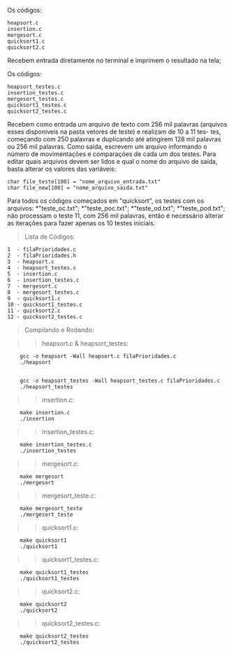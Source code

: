 Os códigos:

    heapsort.c
    insertion.c
    mergesort.c
    quicksort1.c
    quicksort2.c

Recebem entrada diretamente no terminal e imprimem o resultado na tela;

Os códigos:

    heapsort_testes.c
    insertion_testes.c
    mergesort_testes.c
    quicksort1_testes.c
    quicksort2_testes.c

Recebem como entrada um arquivo de texto com 256 mil palavras (arquivos esses disponíveis na pasta vetores de teste) e realizam de 10 a 11 tes-
tes, começando com 250 palavras e duplicando até atingirem 128 mil palavras ou 256 mil palavras. 
Como saída, escrevem um arquivo informando o número de movimentações e comparações de cada um dos testes. 
Para editar quais arquivos devem ser lidos e qual o nome do arquivo de saída, basta alterar os valores das variáveis:

    char file_teste[100] = "nome_arquivo_entrada.txt" 
    char file_new[100] = "nome_arquivo_saida.txt"

Para todos os códigos começados em "quicksort", os testes com os arquivos:
*"teste_oc.txt";
*"teste_poc.txt";
*"teste_od.txt";
*"teste_pod.txt";
não processam o teste 11, com 256 mil palavras, então é necessário alterar as iterações para fazer apenas os 10 testes iniciais.

> Lista de Códigos:

    1  - filaPrioridades.c
    2  - filaPrioridades.h
    3  - heapsort.c
    4  - heapsort_testes.c
    5  - insertion.c
    6  - insertion_testes.c
    7  - mergesort.c
    8  - mergesort_testes.c
    9  - quicksort1.c
    10 - quicksort1_testes.c
    11 - quicksort2.c
    12 - quicksort2_testes.c

> Compilando e Rodando:

>>heapsort.c & heapsort_testes:

        gcc -o heapsort -Wall heapsort.c filaPrioridades.c
        ./heapsort
        
        
        gcc -o heapsort_testes -Wall heapsort_testes.c filaPrioridades.c
        ./heapsort_testes

>>insertion.c:

        make insertion.c
        ./insertion
        
>>insertion_testes.c:
       
        make insertion_testes.c
        ./insertion_testes

>>mergesort.c:

        make mergesort
        ./mergesort 
 
>>mergesort_teste.c:
        
        make mergesort_teste
        ./mergesort_teste

>>quicksort1.c: 

        make quicksort1
        ./quicksort1
        
>>quicksort1_testes.c:       
        
        make quicksort1_testes
        ./quicksort1_testes

>>quicksort2.c: 

        make quicksort2
        ./quicksort2

>>quicksort2_testes.c:
        
        make quicksort2_testes
        ./quicksort2_testes


